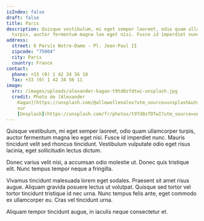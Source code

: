 ```yaml
---
isIndex: false
draft: false
title: Paris
description: Quisque vestibulum, mi eget semper laoreet, odio quam ullamcorper
  turpis, auctor fermentum magna leo eget nisi. Fusce id imperdiet nunc.
address:
  street: 6 Parvis Notre-Dame - Pl. Jean-Paul II
  zipcode: "75004"
  city: Paris
  country: France
contact:
  phone: +33 (0) 1 42 34 56 10
  fax: +33 (0) 1 42 34 56 11
image:
  src: /images/uploads/alexander-kagan-t9td0zfdtwi-unsplash.jpg
  credit: Photo de [Alexander
    Kagan](https://unsplash.com/@allewollenalex?utm_source=unsplash&utm_medium=referral&utm_content=creditCopyText)
    sur
    [Unsplash](https://unsplash.com/fr/photos/t9Td0zfDTwI?utm_source=unsplash&utm_medium=referral&utm_content=creditCopyText)
---
```

Quisque vestibulum, mi eget semper laoreet, odio quam ullamcorper turpis, auctor fermentum magna leo eget nisi. Fusce id imperdiet nunc. Mauris tincidunt velit sed rhoncus tincidunt. Vestibulum vulputate odio eget risus lacinia, eget sollicitudin lectus dictum. 



Donec varius velit nisi, a accumsan odio molestie ut. Donec quis tristique elit. Nunc tempus tempor neque a fringilla.



Vivamus tincidunt malesuada lorem eget sodales. Praesent sit amet risus augue. Aliquam gravida posuere lectus ut volutpat. Quisque sed tortor vel tortor tincidunt tristique id nec urna. Nunc tempus felis ante, eget commodo ex ullamcorper eu. Cras vel tincidunt urna. 



Aliquam tempor tincidunt augue, in iaculis neque consectetur et.